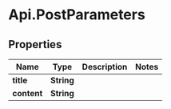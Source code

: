 # Api.PostParameters

## Properties
Name | Type | Description | Notes
------------ | ------------- | ------------- | -------------
**title** | **String** |  | 
**content** | **String** |  | 


